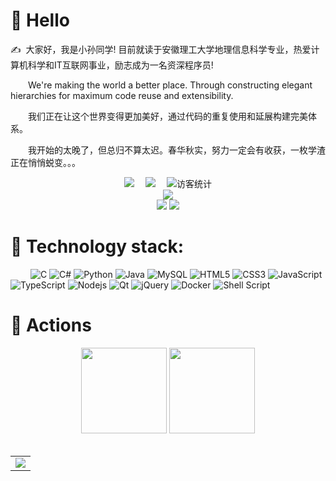 #  🙋 Hello

<p>✍️&nbsp;&nbsp;大家好，我是小孙同学! 目前就读于安徽理工大学地理信息科学专业，热爱计算机科学和IT互联网事业，励志成为一名资深程序员!</p>
<p>&emsp;&emsp;We're making the world a better place. Through constructing elegant hierarchies for maximum code reuse and extensibility.</p>
<p>&emsp;&emsp;我们正在让这个世界变得更加美好，通过代码的重复使用和延展构建完美体系。</p>
<p>&emsp;&emsp;我开始的太晚了，但总归不算太迟。春华秋实，努力一定会有收获，一枚学渣正在悄悄蜕变。。。</p>

<!-- 个人资料徽标 -->
<div align="center">
  <a href="https://sunguoqi.com/"><img src="https://img.shields.io/badge/website-%E4%B8%AA%E4%BA%BA%E7%BD%91%E7%AB%99-blue"></a>&emsp;
  <a href="https://space.bilibili.com/448488855/"><img src="https://img.shields.io/badge/bilibili-B%E7%AB%99-ff69b4"></a>&emsp;
<!-- 访客数统计徽标 -->
  <img src="https://visitor-badge.glitch.me/badge?page_id=iamzjt-front-end" alt="访客统计" /></div>
</div>

<!-- 贪吃蛇代码贡献图 -->
<div align="center"><img src="https://cdn.jsdelivr.net/gh/iamzjt-front-end/iamzjt-front-end/contribution-snake/github-contribution-grid-snake.svg" /></div>

<!-- 比较好的开源项目卡片 -->
<div align="center">
<a href="https://github.com/iamzjt-front-end/Awesome-Love-Code">
  <img src="https://github-readme-stats.vercel.app/api/pin/?username=iamzjt-front-end&repo=Awesome-Love-Code&theme=dark&bg_color=0d1117&hide_border=true" /></a>
<a href="https://github.com/iamzjt-front-end/Student-Data-Vision">
  <img src="https://github-readme-stats.vercel.app/api/pin/?username=iamzjt-front-end&repo=Student-Data-Vision&theme=dark&bg_color=0d1117&hide_border=true" /></a>
</div>

# 💪 Technology stack: 

&emsp;&emsp;
![C](https://img.shields.io/badge/c-%2300599C.svg?style=flat-square&logo=c&logoColor=white)
![C#](https://img.shields.io/badge/c%23-%23239120.svg?style=flat-square&logo=c-sharp&logoColor=white)
![Python](https://img.shields.io/badge/-Python-pink?style=flat-square&logo=Python)
![Java](https://img.shields.io/badge/-java-yellow?style=flat-square&logo=java)
![MySQL](https://img.shields.io/badge/mysql-%2300f.svg?style=flat-square&logo=mysql&logoColor=white)
![HTML5](https://img.shields.io/badge/-HTML5-E34F26?style=flat-square&logo=html5&logoColor=white)
![CSS3](https://img.shields.io/badge/-CSS3-1572B6?style=flat-square&logo=css3)
![JavaScript](https://img.shields.io/badge/-JavaScript-oringe?style=flat-square&logo=javascript)
![TypeScript](https://img.shields.io/badge/typescript-%23007ACC.svg?style=flat-square&logo=typescript&logoColor=white)
![Nodejs](https://img.shields.io/badge/-Nodejs-c0ebd?style=flat-square&logo=Node.js)
![Qt](https://img.shields.io/badge/Qt-%23217346.svg?style=style=flat-square&logo=Qt&logoColor=white)
![jQuery](https://img.shields.io/badge/jquery-%230769AD.svg?style=style=flat-square&logo=jquery&logoColor=white)
![Docker](https://img.shields.io/badge/-Docker-FCC624?style=flat-square&logo=docker)
![Shell Script](https://img.shields.io/badge/shell_script-%4285F4.svg?style=style=flat-square&logo=gnu-bash&logoColor=white)

# 🚀 Actions

<!-- GitHub数据统计 -->
<div align="center">
  <img height="137px" src="https://github-readme-stats.vercel.app/api?username=iamzjt-front-end&theme=dark&show_icons=true" />
  <img height="137px" src="https://github-readme-stats.vercel.app/api/top-langs/?username=iamzjt-front-end&layout=compact&hide=html&theme=dark" />
</div>
<br>

<!-- GitHub Activity Graph -->
<table align="center">
  <tr>
    <td colspan="2">
      <img src="https://activity-graph.herokuapp.com/graph?username=iamzjt-front-end&theme=xcode&bg_color=FF000000&hide_border=true" />
    </td>
  </tr>
</table>
